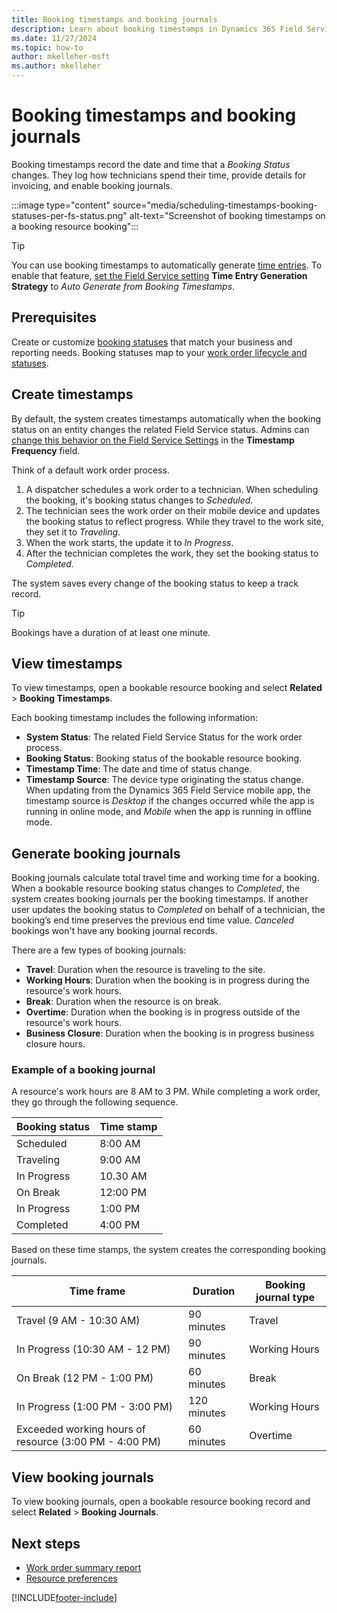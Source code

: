 ```yaml
---
title: Booking timestamps and booking journals
description: Learn about booking timestamps in Dynamics 365 Field Service.
ms.date: 11/27/2024
ms.topic: how-to
author: mkelleher-msft
ms.author: mkelleher
---
```


# Booking timestamps and booking journals

Booking timestamps record the date and time that a *Booking Status* changes. They log how technicians spend their time, provide details for invoicing, and enable booking journals.

:::image type="content" source="media/scheduling-timestamps-booking-statuses-per-fs-status.png" alt-text="Screenshot of booking timestamps on a booking resource booking":::

> [!TIP]
> You can use booking timestamps to automatically generate [time entries](field-service-time-entry.md). To enable that feature, [set the Field Service setting](configure-default-settings.md#time-entry-settings) **Time Entry Generation Strategy** to *Auto Generate from Booking Timestamps*.

## Prerequisites

Create or customize [booking statuses](set-up-booking-statuses.md) that match your business and reporting needs. Booking statuses map to your [work order lifecycle and statuses](work-order-status-booking-status.md).

## Create timestamps

By default, the system creates timestamps automatically when the booking status on an entity changes the related Field Service status. Admins can [change this behavior on the Field Service Settings](configure-default-settings.md#work-order--booking-settings) in the **Timestamp Frequency** field.

Think of a default work order process.

1. A dispatcher schedules a work order to a technician. When scheduling the booking, it's booking status changes to *Scheduled*.
1. The technician sees the work order on their mobile device and updates the booking status to reflect progress. While they travel to the work site, they set it to *Traveling*.
1. When the work starts, the update it to *In Progress*.
1. After the technician completes the work, they set the booking status to *Completed*.

The system saves every change of the booking status to keep a track record.

> [!TIP]
> Bookings have a duration of at least one minute.

## View timestamps

To view timestamps, open a bookable resource booking and select **Related** > **Booking Timestamps**.

Each booking timestamp includes the following information:

- **System Status**: The related Field Service Status for the work order process.
- **Booking Status**: Booking status of the bookable resource booking.
- **Timestamp Time**: The date and time of status change.
- **Timestamp Source**: The device type originating the status change. When updating from the Dynamics 365 Field Service mobile app, the timestamp source is *Desktop* if the changes occurred while the app is running in online mode, and *Mobile* when the app is running in offline mode.

## Generate booking journals

Booking journals calculate total travel time and working time for a booking. When a bookable resource booking status changes to *Completed*, the system creates booking journals per the booking timestamps. If another user updates the booking status to *Completed* on behalf of a technician, the booking’s end time preserves the previous end time value. *Canceled* bookings won't have any booking journal records.

There are a few types of booking journals:  

- **Travel**: Duration when the resource is traveling to the site.
- **Working Hours**: Duration when the booking is in progress during the resource's work hours.
- **Break**: Duration when the resource is on break.
- **Overtime**: Duration when the booking is in progress outside of the resource's work hours.
- **Business Closure**: Duration when the booking is in progress business closure hours.

### Example of a booking journal

A resource's work hours are 8 AM to 3 PM. While completing a work order, they go through the following sequence.  

|         Booking status  |            Time stamp        |
|-------------------------|------------------------------|
|         Scheduled       |            8:00 AM         |
|         Traveling       |            9:00 AM         |
|         In Progress     |            10.30 AM        |
|         On Break        |            12:00 PM         |
|         In Progress     |            1:00 PM         |
|         Completed       |            4:00 PM         |

Based on these time stamps, the system creates the corresponding booking journals.

|         Time frame                                                    |            Duration     |            Booking journal type         |
|-----------------------------------------------------------------------|-------------------------|---------------------------------|
|         Travel (9 AM - 10:30 AM)                                  |            90 minutes   |            Travel               |
|         In Progress (10:30 AM - 12 PM)                            |            90 minutes   |            Working Hours        |
|         On Break (12 PM - 1:00 PM)                                |            60 minutes   |            Break                |
|         In Progress (1:00 PM - 3:00 PM)                           |            120 minutes  |            Working Hours        |
|         Exceeded working hours of resource (3:00 PM - 4:00 PM)    |            60 minutes   |            Overtime             |

## View booking journals

To view booking journals, open a bookable resource booking record and select **Related** > **Booking Journals**.

## Next steps

- [Work order summary report](work-order-summary-report.md)
- [Resource preferences](resource-preferences.md)

[!INCLUDE[footer-include](../includes/footer-banner.md)]
